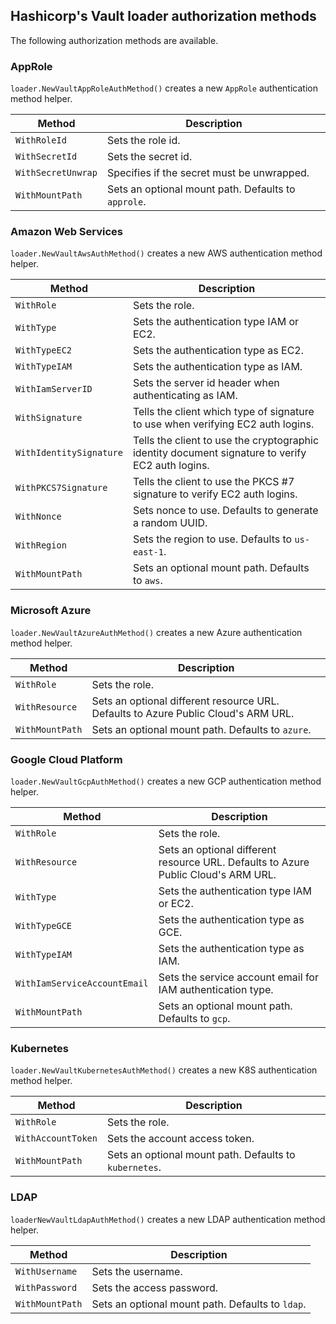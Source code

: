 ## Hashicorp's Vault loader authorization methods

The following authorization methods are available.

### AppRole

`loader.NewVaultAppRoleAuthMethod()` creates a new `AppRole` authentication method helper.

| Method             | Description                                         |
|--------------------|-----------------------------------------------------|
| `WithRoleId`       | Sets the role id.                                   |
| `WithSecretId`     | Sets the secret id.                                 |
| `WithSecretUnwrap` | Specifies if the secret must be unwrapped.          |
| `WithMountPath`    | Sets an optional mount path. Defaults to `approle`. |

### Amazon Web Services

`loader.NewVaultAwsAuthMethod()` creates a new AWS authentication method helper.

| Method                  | Description                                                                                      |
|-------------------------|--------------------------------------------------------------------------------------------------|
| `WithRole`              | Sets the role.                                                                                   |
| `WithType`              | Sets the authentication type IAM or EC2.                                                         |
| `WithTypeEC2`           | Sets the authentication type as EC2.                                                             |
| `WithTypeIAM`           | Sets the authentication type as IAM.                                                             |
| `WithIamServerID`       | Sets the server id header when authenticating as IAM.                                            |
| `WithSignature`         | Tells the client which type of signature to use when verifying EC2 auth logins.                  |
| `WithIdentitySignature` | Tells the client to use the cryptographic identity document signature to verify EC2 auth logins. |
| `WithPKCS7Signature`    | Tells the client to use the PKCS #7 signature to verify EC2 auth logins.                         |
| `WithNonce`             | Sets nonce to use. Defaults to generate a random UUID.                                           |
| `WithRegion`            | Sets the region to use. Defaults to `us-east-1`.                                                 |
| `WithMountPath`         | Sets an optional mount path. Defaults to `aws`.                                                  |

### Microsoft Azure

`loader.NewVaultAzureAuthMethod()` creates a new Azure authentication method helper.

| Method          | Description                                                                        |
|-----------------|------------------------------------------------------------------------------------|
| `WithRole`      | Sets the role.                                                                     |
| `WithResource`  | Sets an optional different resource URL. Defaults to Azure Public Cloud's ARM URL. |
| `WithMountPath` | Sets an optional mount path. Defaults to `azure`.                                  |

### Google Cloud Platform

`loader.NewVaultGcpAuthMethod()` creates a new GCP authentication method helper.

| Method                       | Description                                                                        |
|------------------------------|------------------------------------------------------------------------------------|
| `WithRole`                   | Sets the role.                                                                     |
| `WithResource`               | Sets an optional different resource URL. Defaults to Azure Public Cloud's ARM URL. |
| `WithType`                   | Sets the authentication type IAM or EC2.                                           |
| `WithTypeGCE`                | Sets the authentication type as GCE.                                               |
| `WithTypeIAM`                | Sets the authentication type as IAM.                                               |
| `WithIamServiceAccountEmail` | Sets the service account email for IAM authentication type.                        |
| `WithMountPath`              | Sets an optional mount path. Defaults to `gcp`.                                    |

### Kubernetes

`loader.NewVaultKubernetesAuthMethod()` creates a new K8S authentication method helper.

| Method             | Description                                            |
|--------------------|--------------------------------------------------------|
| `WithRole`         | Sets the role.                                         |
| `WithAccountToken` | Sets the account access token.                         |
| `WithMountPath`    | Sets an optional mount path. Defaults to `kubernetes`. |

### LDAP

`loaderNewVaultLdapAuthMethod()` creates a new LDAP authentication method helper.

| Method          | Description                                      |
|-----------------|--------------------------------------------------|
| `WithUsername`  | Sets the username.                               |
| `WithPassword`  | Sets the access password.                        |
| `WithMountPath` | Sets an optional mount path. Defaults to `ldap`. |
